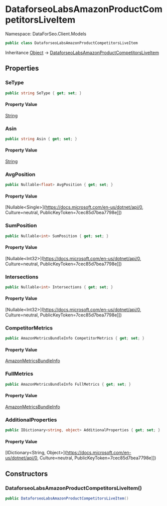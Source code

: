 # DataforseoLabsAmazonProductCompetitorsLiveItem

Namespace: DataForSeo.Client.Models

```csharp
public class DataforseoLabsAmazonProductCompetitorsLiveItem
```

Inheritance [Object](https://docs.microsoft.com/en-us/dotnet/api/Object) → [DataforseoLabsAmazonProductCompetitorsLiveItem](./DataforseoLabsAmazonProductCompetitorsLiveItem.md)

## Properties

### **SeType**

```csharp
public string SeType { get; set; }
```

#### Property Value

[String](https://docs.microsoft.com/en-us/dotnet/api/String)<br>

### **Asin**

```csharp
public string Asin { get; set; }
```

#### Property Value

[String](https://docs.microsoft.com/en-us/dotnet/api/String)<br>

### **AvgPosition**

```csharp
public Nullable<float> AvgPosition { get; set; }
```

#### Property Value

[Nullable&lt;Single&gt;](https://docs.microsoft.com/en-us/dotnet/api/0, Culture=neutral, PublicKeyToken=7cec85d7bea7798e]])<br>

### **SumPosition**

```csharp
public Nullable<int> SumPosition { get; set; }
```

#### Property Value

[Nullable&lt;Int32&gt;](https://docs.microsoft.com/en-us/dotnet/api/0, Culture=neutral, PublicKeyToken=7cec85d7bea7798e]])<br>

### **Intersections**

```csharp
public Nullable<int> Intersections { get; set; }
```

#### Property Value

[Nullable&lt;Int32&gt;](https://docs.microsoft.com/en-us/dotnet/api/0, Culture=neutral, PublicKeyToken=7cec85d7bea7798e]])<br>

### **CompetitorMetrics**

```csharp
public AmazonMetricsBundleInfo CompetitorMetrics { get; set; }
```

#### Property Value

[AmazonMetricsBundleInfo](./AmazonMetricsBundleInfo.md)<br>

### **FullMetrics**

```csharp
public AmazonMetricsBundleInfo FullMetrics { get; set; }
```

#### Property Value

[AmazonMetricsBundleInfo](./AmazonMetricsBundleInfo.md)<br>

### **AdditionalProperties**

```csharp
public IDictionary<string, object> AdditionalProperties { get; set; }
```

#### Property Value

[IDictionary&lt;String, Object&gt;](https://docs.microsoft.com/en-us/dotnet/api/0, Culture=neutral, PublicKeyToken=7cec85d7bea7798e]])<br>

## Constructors

### **DataforseoLabsAmazonProductCompetitorsLiveItem()**

```csharp
public DataforseoLabsAmazonProductCompetitorsLiveItem()
```
